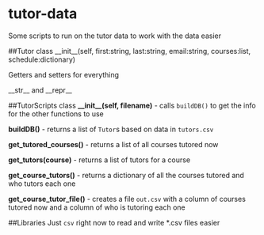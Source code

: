# tutor-data
Some scripts to run on the tutor data to work with the data easier

##Tutor class
\_\_init\_\_(self, first:string, last:string, email:string, courses:list, schedule:dictionary)

Getters and setters for everything

\_\_str\_\_ and \_\_repr\_\_

##TutorScripts class
**\_\_init\_\_(self, filename)** - calls `buildDB()` to get the info for the other functions to use

**buildDB()** - returns a list of `Tutor`s based on data in `tutors.csv`

**get_tutored_courses()** - returns a list of all courses tutored now

**get_tutors(course)** - returns a list of tutors for a course

**get_course_tutors()** - returns a dictionary of all the courses tutored and who tutors each one

**get_course_tutor_file()** - creates a file `out.csv` with a column of courses tutored now and a column of who is tutoring each one

##Libraries
Just `csv` right now to read and write *.csv files easier
